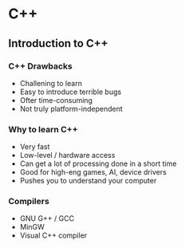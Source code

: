 # C++
## Introduction to C++

### C++ Drawbacks

- Challening to learn
- Easy to introduce terrible bugs
- Ofter time-consuming
- Not truly platform-independent

### Why to learn C++

- Very fast
- Low-level / hardware access
- Can get a lot of processing done in a short time
- Good for high-eng games, AI, device drivers
- Pushes you to understand your computer

### Compilers

- GNU G++ / GCC
- MinGW
- Visual C++ compiler
